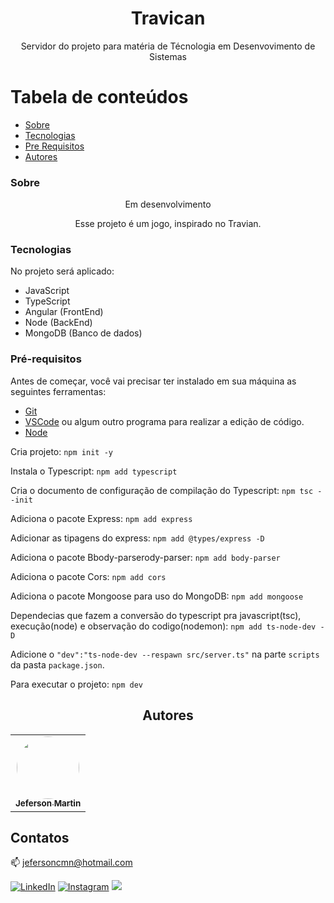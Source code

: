 <h1 align="center">Travican</h1>
<p align="center">Servidor do projeto para matéria de Técnologia em Desenvovimento de Sistemas</p>

Tabela de conteúdos
=================
<!--ts-->
   * [Sobre](#sobre)
   * [Tecnologias](#tecnologias)
   * [Pre Requisitos](#pré-requisitos)
   * [Autores](#autores)
<!--te-->

### Sobre
<div align="center">
	<p>Em desenvolvimento</p>
	<p>Esse projeto é um jogo, inspirado no Travian.</p>
</div>


### Tecnologias

No projeto será aplicado:
- JavaScript
- TypeScript
- Angular (FrontEnd)
- Node (BackEnd)
- MongoDB (Banco de dados)


### Pré-requisitos

Antes de começar, você vai precisar ter instalado em sua máquina as seguintes ferramentas:<br>
- [Git](https://git-scm.com)<br>
- [VSCode](https://code.visualstudio.com/) ou algum outro programa para realizar a edição de código.<br>
- [Node](https://nodejs.org/)<br>

Cria projeto:
``npm init -y``

Instala o Typescript:
``npm add typescript``

Cria o documento de configuração de compilação do Typescript:
``npm tsc --init``

Adiciona o pacote Express:
``npm add express``

Adicionar as tipagens do express:
``npm add @types/express -D``

Adiciona o pacote Bbody-parserody-parser:
``npm add body-parser``

Adiciona o pacote Cors:
``npm add cors``

Adiciona o pacote Mongoose para uso do MongoDB:
``npm add mongoose``

Dependecias que fazem a conversão do typescript pra javascript(tsc), execução(node) e observação do codigo(nodemon):
``npm add ts-node-dev -D``

Adicione o ``"dev":"ts-node-dev --respawn src/server.ts"`` na parte ``scripts`` da pasta ``package.json``.


Para executar o projeto:
``npm dev``

<h2 align="center">Autores</h2>

<table align="center">
  <tr>
    <td align="center"><a href="https://github.com/jefersoncmn"><img style="border-radius: 50%;" src="https://avatars.githubusercontent.com/u/51566081?v=4" width="100px;" alt=""/><br/><sub><b>Jeferson Martin</b></sub></a><br /><a href="https://github.com/jefersoncmn" title="Jeferson Martin"></a>
    </td>
</table>
	
## Contatos

:mailbox: [jefersoncmn@hotmail.com](jefersoncmn@hotmail.com)

<div align="justify">

[<img alt="LinkedIn" src="https://img.shields.io/badge/LinkedIn-0077B5?style=for-the-badge&logo=linkedin&logoColor=white"/>](https://www.linkedin.com/in/jefcmn/)
[<img alt="Instagram" src="https://img.shields.io/badge/Instagram-E4405F?style=for-the-badge&logo=instagram&logoColor=white"/>](https://www.instagram.com/jefersoncmn/)
[<img src="https://img.shields.io/badge/-Gmail-%23333?style=for-the-badge&logo=gmail&logoColor=white"/>](mailto:jefersoncmnn@gmail.com)
